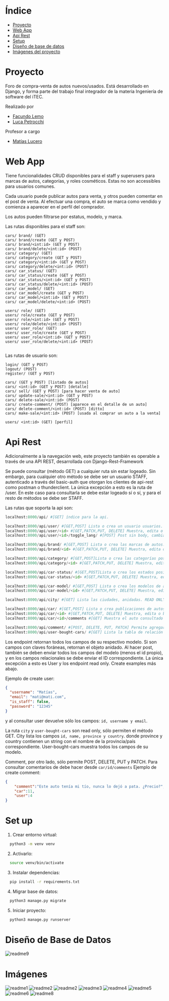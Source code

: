 # Índice
- [Proyecto](#proyecto)
- [Web App](#web-app)
- [Api Rest](#api-rest)
- [Setup](#set-up)
- [Diseño de base de datos](#diseño-de-base-de-datos)
- [Imágenes del proyecto](#imágenes)

# Proyecto
Foro de compra-venta de autos nuevos/usados. Está desarrollado en Django, y forma parte del trabajo final integrador de la materia Ingeniería de software del iTEC.

Realizado por
- [Facundo Lemo](https://github.com/FacuLemo)
- [Luca Petrocchi](https://github.com/lucapetrocchi)

Profesor a cargo
- [Matías Lucero](https://github.com/matiasjavierlucero/)


# Web App
Tiene funcionalidades CRUD disponibles para el staff y superusers para marcas de autos, categorías, y roles cosméticos. Estas no son accessibles para usuarios comunes.

Cada usuario puede publicar autos para venta, y otros pueden comentar en el post de venta. Al efectuar una compra, el auto se marca como vendido y comienza a aparecer en el perfil del comprador. 

Los autos pueden filtrarse por estatus, modelo, y marca.

Las rutas disponibles para el staff son:

```
cars/ brand/ (GET)
cars/ brand/create (GET y POST)
cars/ brand/<int:id> (GET y POST)
cars/ brand/delete/<int:id> (POST)
cars/ category/ (GET)
cars/ category/create (GET y POST)
cars/ category/<int:id> (GET y POST)
cars/ category/delete/<int:id> (POST)
cars/ car_status/ (GET)
cars/ car_status/create (GET y POST)
cars/ car_status/<int:id> (GET y POST)
cars/ car_status/delete/<int:id> (POST)
cars/ car_model/ (GET)
cars/ car_model/create (GET y POST)
cars/ car_model/<int:id> (GET y POST)
cars/ car_model/delete/<int:id> (POST)

users/ role/ (GET)
users/ role/create (GET y POST)
users/ role/<int:id> (GET y POST)
users/ role/delete/<int:id> (POST)
users/ user_role/ (GET)
users/ user_role/create (GET y POST)
users/ user_role/<int:id> (GET y POST)
users/ user_role/delete/<int:id> (POST)


```

Las rutas de usuario son:

```
login/ (GET y POST)
logout/ (POST)
register/ (GET y POST)

cars/ (GET y POST) [listado de autos]
cars/ <int:id> (GET y POST) [detalle]
cars/ sell/ (GET y POST) [para hacer venta de auto]
cars/ update-sale/<int:id> (GET y POST)
cars/ delete-sale/<int:id> (POST)
cars/ create-comment/ (POST) [aparece en el detalle de un auto]
cars/ delete-comment/<int:id> (POST) [ditto]
cars/ make-sale/<int:id> (POST) [usada al comprar un auto a la venta]

users/ <int:id> (GET) [perfil]

```

# Api Rest
Adicionalmente a la navegación web, este proyecto también es operable a través de una API REST, desarrollada con Django-Rest-Framework

Se puede consultar (método GET) a cualquier ruta sin estar logeado. Sin embargo, para cualquier otro método se debe ser un usuario STAFF, autenticado a través del basic-auth que otorgan los clientes de api-rest como postman o thunderclient.
La única excepción a esto es la ruta de /user. En este caso para consultarla se debe estar logeado sí o sí, y para el resto de métodos se debe ser STAFF.

Las rutas que soporta la api son:

```python
localhost:8000/api/ #[GET] índice para la api.

localhost:8000/api/user/ #[GET,POST] Lista o crea un usuario usuarios.
localhost:8000/api/user/<id> #[GET,PATCH,PUT, DELETE] Muestra, edita o borra una usuario específico.
localhost:8000/api/user/<id>/toggle_lang/ #[POST] Post sin body, cambia el lenguaje de un usuario específico. Requiere ser STAFF.

localhost:8000/api/brand/ #[GET,POST] Lista o crea las marcas de autos.
localhost:8000/api/brand/<id> #[GET,PATCH,PUT, DELETE] Muestra, edita o borra una marca específica.

localhost:8000/api/category/ #[GET,POST]Lista o crea las categorías posibles para un auto.
localhost:8000/api/category/<id> #[GET,PATCH,PUT, DELETE] Muestra, edita o borra una categoría específica.

localhost:8000/api/car-status/ #[GET,POST]Lista o crea los estados posibles para un auto.
localhost:8000/api/car-status/<id> #[GET,PATCH,PUT, DELETE] Muestra, edita o borra un estado sespecífico.

localhost:8000/api/car-model/ #[GET,POST] Lista o crea los modelos de auto. Si es get anida la marca.
localhost:8000/api/car-model/<id> #[GET,PATCH,PUT, DELETE] Muestra, edita o borra un modelo de auto específico. Si es consulta, anida la marca.

localhost:8000/api/city/ #[GET] Lista las ciudades, anidadas. READ ONLY, incluso para staff.

localhost:8000/api/car/ #[GET,POST] Lista o crea publicaciones de autos. Si es get anida todo.
localhost:8000/api/car/<id> #[GET,PATCH,PUT, DELETE] Muestra, edita o borra un posteo de auto específico. Si es consulta, anida todo.
localhost:8000/api/car/<id>/comments #[GET] Muestra el auto consultado en un campo "car" y todos sus comentarios en un campo "comments". 

localhost:8000/api/comment/ #[POST, DELETE, PUT, PATCH] Permite agregar y borrar comentarios.
localhost:8000/api/user-bought-cars/ #[GET] Lista la tabla de relación entre usuarios y autos comprados, anidado. READ ONLY, incluso para staff.

```
Los endpoint retornan todos los campos de su respectivo modelo. Si son campos con claves foráneas, retornan el objeto anidado.
Al hacer post, también se deben enviar todos los campos del modelo (menos el id propio), y en los campos relacionales se debe enviar el ID correspondiente.
La única excepción a esto es User y los endpoint read only. Create examples más abajo.

Ejemplo de create user:
```json
{
  "username": "Matías",
  "email": "mati@mati.com",
  "is_staff": false,
  "password": "12345"
}
```
y al consultar user devuelve sólo los campos: `id, username y email`.

La ruta `city` y `user-bought-cars` son read only, sólo permiten el método GET.
City lista los campos `id, name, province y country`. donde province y country contienen un string con el nombre de la provincia/país correspondiente. User-bought-cars muestra todos los campos de su modelo.

Comment, por otro lado, sólo permite POST, DELETE, PUT y PATCH. Para consultar comentarios de debe hacer desde `car/id/comments`
Ejemplo de create comment:
```json
{
    "comment":"Este auto tenía mi tío, nunca lo dejó a pata. ¿Precio?",
    "car":11,
    "user":4
}
```


# Set up
1. Crear entorno virtual:
```bash
  python3 -m venv venv
```
2. Activarlo:
```bash
  source venv/bin/activate
```
3. Instalar dependencias:
```bash
  pip install -r requirements.txt
```
4. Migrar base de datos:
```bash
  python3 manage.py migrate
```
5. Iniciar proyecto:
```bash
  python3 manage.py runserver
```

# Diseño de Base de Datos

![readme9](/readme_images/readme9.png)

# Imágenes

![readme1](/readme_images/readme1.png)
![readme2](/readme_images/readme2.png)
![readme2](/readme_images/readme2.png)
![readme3](/readme_images/readme3.png)
![readme4](/readme_images/readme4.png)
![readme5](/readme_images/readme5.png)
![readme6](/readme_images/readme6.png)
![readme8](/readme_images/readme8.png)
